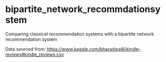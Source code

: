 # bipartite_network_recommdationsystem
Comparing classical recommendation systems with a bipartite network recommendation system

Data sourced from: https://www.kaggle.com/bharadwaj6/kindle-reviews#kindle_reviews.csv
